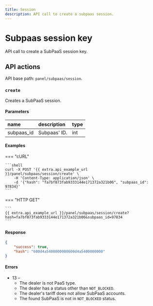 ```yaml
---
title: Session
description: API call to create a subpaas session.
---
```


# Subpaas session key

API call to create a SubPaaS session key.


## API actions

API base path: `panel/subpaas/session`.

### `create`

Creates a SubPaaS session.

#### Parameters

| name       | description  | type |
|:-----------|:-------------|:-----|
| subpaas_id | Subpaas' ID. | int  |

#### Examples

=== "cURL"

    ```shell
    curl -X POST '{{ extra.api_example_url }}/panel/subpaas/session/create' \
        -H 'Content-Type: application/json' \
        -d '{"hash": "fa7bf873fab9333144e171372a321b06", "subpaas_id": 97834}'
    ```
       
=== "HTTP GET"

    ```
    {{ extra.api_example_url }}/panel/subpaas/session/create?hash=fa7bf873fab9333144e171372a321b06&subpaas_id=97834
    ```


#### Response

```json
{
    "success": true,
    "hash": "600d4a5400000000600d4a5400000000"
}
```

#### Errors

* 13 –
    * The dealer is not PaaS type.
    * The dealer has a status other than `NOT_BLOCKED`.
    * The dealer's tariff does not allow SubPaaS accounts.
    * The found SubPaaS is not in `NOT_BLOCKED` status.

